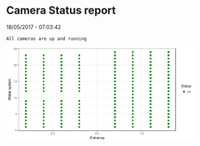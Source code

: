 Camera Status report
================
18/05/2017 - 07:03:42

    All cameras are up and running

![](camreport_files/figure-markdown_github/unnamed-chunk-2-1.png)
